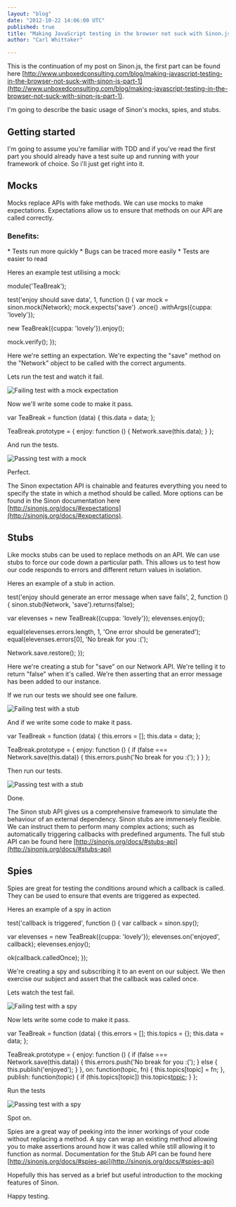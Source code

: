 ```yaml
---
layout: "blog"
date: "2012-10-22 14:06:00 UTC"
published: true
title: "Making JavaScript testing in the browser not suck with Sinon.js (Part 2)"
author: "Carl Whittaker"

---
```


This is the continuation of my post on Sinon.js, the first part can be found here [http://www.unboxedconsulting.com/blog/making-javascript-testing-in-the-browser-not-suck-with-sinon-js-part-1](http://www.unboxedconsulting.com/blog/making-javascript-testing-in-the-browser-not-suck-with-sinon-js-part-1).  I'm going to describe the basic usage of Sinon's mocks, spies, and stubs.  ## Getting started I'm going to assume you're familiar with TDD and if you've read the first part you should already have a test suite up and running with your framework of choice. So i'll just get right into it.  ## Mocks Mocks replace APIs with fake methods. We can use mocks to make expectations. Expectations allow us to ensure that methods on our API are called correctly.  ### Benefits: \* Tests run more quickly \* Bugs can be traced more easily \* Tests are easier to read  Heres an example test utilising a mock:  module('TeaBreak');  test('enjoy should save data', 1, function () { var mock = sinon.mock(Network); mock.expects('save') .once() .withArgs({cuppa: 'lovely'});  new TeaBreak({cuppa: 'lovely'}).enjoy();  mock.verify(); });  Here we're setting an expectation. We're expecting the "save" method on the "Network" object to be called with the correct arguments.  Lets run the test and watch it fail.  ![Failing test with a mock expectation](http://carlmw.github.com/articles/failing\_mock.png)  Now we'll write some code to make it pass.  var TeaBreak = function (data) { this.data = data; };  TeaBreak.prototype = { enjoy: function () { Network.save(this.data); } };  And run the tests.  ![Passing test with a mock](http://carlmw.github.com/articles/passing\_mock.png)  Perfect.  The Sinon expectation API is chainable and features everything you need to specify the state in which a method should be called. More options can be found in the Sinon documentation here [http://sinonjs.org/docs/#expectations](http://sinonjs.org/docs/#expectations).  ## Stubs Like mocks stubs can be used to replace methods on an API. We can use stubs to force our code down a particular path. This allows us to test how our code responds to errors and different return values in isolation.  Heres an example of a stub in action.  test('enjoy should generate an error message when save fails', 2, function () { sinon.stub(Network, 'save').returns(false);  var elevenses = new TeaBreak({cuppa: 'lovely'}); elevenses.enjoy();  equal(elevenses.errors.length, 1, 'One error should be generated'); equal(elevenses.errors[0], 'No break for you :(');  Network.save.restore(); });  Here we're creating a stub for "save" on our Network API. We're telling it to return "false" when it's called. We're then asserting that an error message has been added to our instance.  If we run our tests we should see one failure.  ![Failing test with a stub](http://carlmw.github.com/articles/failing\_stub.png)  And if we write some code to make it pass.  var TeaBreak = function (data) { this.errors = []; this.data = data; };  TeaBreak.prototype = { enjoy: function () { if (false === Network.save(this.data)) { this.errors.push('No break for you :('); } } };  Then run our tests.  ![Passing test with a stub](http://carlmw.github.com/articles/passing\_stub.png)  Done.  The Sinon stub API gives us a comprehensive framework to simulate the behaviour of an external dependency. Sinon stubs are immensely flexible. We can instruct them to perform many complex actions; such as automatically triggering callbacks with predefined arguments. The full stub API can be found here [http://sinonjs.org/docs/#stubs-api](http://sinonjs.org/docs/#stubs-api)  ## Spies Spies are great for testing the conditions around which a callback is called. They can be used to ensure that events are triggered as expected.  Heres an example of a spy in action  test('callback is triggered', function () { var callback = sinon.spy();  var elevenses = new TeaBreak({cuppa: 'lovely'}); elevenses.on('enjoyed', callback); elevenses.enjoy();  ok(callback.calledOnce); });  We're creating a spy and subscribing it to an event on our subject. We then exercise our subject and assert that the callback was called once.  Lets watch the test fail.  ![Failing test with a spy](http://carlmw.github.com/articles/failing\_spy.png)  Now lets write some code to make it pass.  var TeaBreak = function (data) { this.errors = []; this.topics = {}; this.data = data; };  TeaBreak.prototype = { enjoy: function () { if (false === Network.save(this.data)) { this.errors.push('No break for you :('); } else { this.publish('enjoyed'); } }, on: function(topic, fn) { this.topics[topic] = fn; }, publish: function(topic) { if (this.topics[topic]) this.topics[topic](); } };  Run the tests  ![Passing test with a spy](http://carlmw.github.com/articles/passing\_spy.png)  Spot on.  Spies are a great way of peeking into the inner workings of your code without replacing a method. A spy can wrap an existing method allowing you to make assertions around how it was called while still allowing it to function as normal. Documentation for the Stub API can be found here [http://sinonjs.org/docs/#spies-api](http://sinonjs.org/docs/#spies-api)  Hopefully this has served as a brief but useful introduction to the mocking features of Sinon.  Happy testing.


